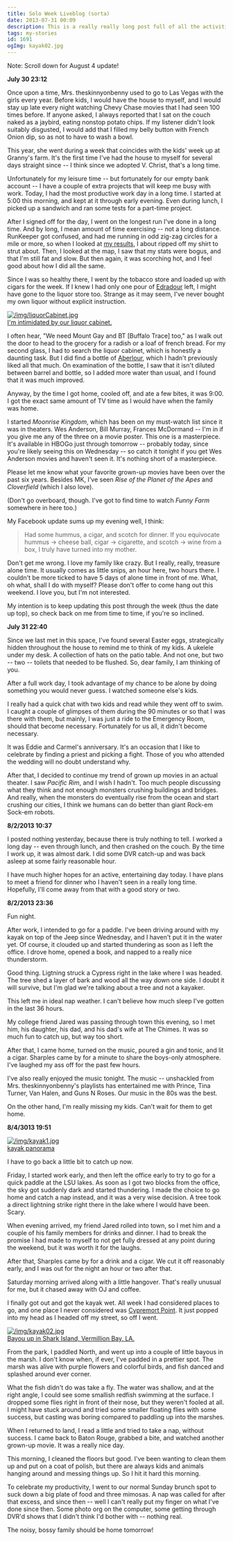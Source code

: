 ```yaml
---
title: Solo Week Liveblog (sorta)
date: 2013-07-31 00:09
description: This is a really really long post full of all the activities I did while being by myself this week.
tags: my-stories
id: 1691
ogImg: kayak02.jpg
---
```

Note: Scroll down for August 4 update!

**July 30 23:12**

Once upon a time, Mrs. theskinnyonbenny used to go to Las Vegas with the girls every year.  Before kids, I would have the house to myself, and I would stay up late every night watching Chevy Chase movies that I had seen 100 times before.  If anyone asked, I always reported that I sat on the couch naked as a jaybird, eating nonstop potato chips.  If my listener didn't look suitably disgusted, I would add that I filled my belly button with French Onion dip, so as not to have to wash a bowl.

This year, she went during a week that coincides with the kids' week up at Granny's farm.  It's the first time I've had the house to myself for several days straight since -- I think since we adopted V.  Christ, that's a long time.

Unfortunately for my leisure time -- but fortunately for our empty bank account -- I have a couple of extra projects that will keep me busy with work.  Today, I had the most productive work day in a long time.  I started at 5:00 this morning, and kept at it through early evening.  Even during lunch, I picked up a sandwich and ran some tests for a part-time project.

After I signed off for the day, I went on the longest run I've done in a long time.  And by long, I mean amount of time exercising -- not a long distance.  RunKeeper got confused, and had me running in odd zig-zag circles for a mile or more, so when I looked at <a href="http://runkeeper.com/user/bens4lsu/activity/217264571?&tripIdBase36=3lcqez" target="_blank">my results</a>, I about ripped off my shirt to strut about.  Then, I looked at the map, I saw that my stats were bogus, and that I'm still fat and slow.  But then again, it was scorching hot, and I feel good about how I did all the same.

Since I was so healthy there, I went by the tobacco store and loaded up with cigars for the week.  If I knew I had only one pour of <a href="http://www.edradour.com" target="_blank">Edradour</a> left, I might have gone to the liquor store too.  Strange as it may seem, I've never bought my own liquor without explicit instruction.  

<a class="lightview alignright" href="/img/liquorCabinet.jpg" data-lightview-caption="I'm intimidated by our liquor cabinet." data-lightview-group="group1" ><img src="/img/liquorCabinet.jpg" alt="/img/liquorCabinet.jpg"><br><span class="caption">I'm intimidated by our liquor cabinet.</span></a>

I often hear, "We need Mount Gay and BT [Buffalo Trace] too," as I walk out the door to head to the grocery for a radish or a loaf of french bread.  For my second glass, I had to search the liquor cabinet, which is honestly a daunting task.  But I did find a bottle of <a href="http://www.aberlour.com/en" target="_blank">Aberlour,</a> which I hadn't previously liked all that much.  On examination of the bottle, I saw that it isn't diluted between barrel and bottle, so I added more water than usual, and I found that it was much improved.

Anyway, by the time I got home, cooled off, and ate a few bites, it was 9:00.  I got the exact same amount of TV time as I would have when the family was home.

I started *Moonrise Kingdom*, which has been on my must-watch list since it was in theaters.  Wes Anderson, Bill Murray, Frances McDormand -- I'm in if you give me any of the three on a movie poster.  This one is a masterpiece.  It's available in HBOGo just through tomorrow -- probably today, since you're likely seeing this on Wednesday -- so catch it tonight if you get Wes Anderson movies and haven't seen it.  It's nothing short of a masterpiece.

Please let me know what your favorite grown-up movies have been over the past six years.  Besides MK, I've seen *Rise of the Planet of the Apes* and *Cloverfield* (which I also love).  

(Don't go overboard, though.  I've got to find time to watch *Funny Farm* somewhere in here too.)

My Facebook update sums up my evening well, I think:  

<blockquote>Had some hummus, a cigar, and scotch for dinner. If you equivocate hummus -> cheese ball, cigar -> cigarette, and scotch -> wine from a box, I truly have turned into my mother. </blockquote>

Don't get me wrong.  I love my family like crazy.  But I really, really, treasure alone time.  It usually comes as little snips, an hour here, two hours there.  I couldn't be more ticked to have 5 days of alone time in front of me.  What, oh what, shall I do with myself?  Please don't offer to come hang out this weekend.  I love you, but I'm not interested.

My intention is to keep updating this post through the week (thus the date up top), so check back on me from time to time, if you're so inclined.

**July 31 22:40**

Since we last met in this space, I've found several Easter eggs, strategically hidden throughout the house to remind me to think of my kids.  A ukelele under my desk.  A collection of hats on the patio table.  And not one, but two -- two -- toilets that needed to be flushed.  So, dear family, I am thinking of you.

After a full work day, I took advantage of my chance to be alone by doing something you would never guess.  I watched someone else's kids.

I really had a quick chat with two kids and read while they went off to swim.  I caught a couple of glimpses of them during the 90 minutes or so that I was there with them, but mainly, I was just a ride to the Emergency Room, should that become necessary.  Fortunately for us all, it didn't become necessary.

It was Eddie and Carmel's anniversary.  It's an occasion that I like to celebrate by finding a priest and picking a fight.  Those of you who attended the wedding will no doubt understand why.

After that, I decided to continue my trend of grown up movies in an actual theater.  I saw *Pacific Rim*, and I wish I hadn't.  Too much people discussing what they think and not enough monsters crushing buildings and bridges.  And really, when the monsters do eventually rise from the ocean and start crushing our cities, I think we humans can do better than giant Rock-em Sock-em robots.  

**8/2/2013 10:37**

I posted nothing yesterday, because there is truly nothing to tell.  I worked a long day -- even through lunch, and then crashed on the couch.  By the time I work up, it was almost dark.  I did some DVR catch-up and was back asleep at some fairly reasonable hour.

I have much higher hopes for an active, entertaining day today.  I have plans to meet a friend for dinner who I haven't seen in a really long time.  Hopefully, I'll come away from that with a good story or two.

**8/2/2013 23:36**

Fun night.

After work, I intended to go for a paddle.  I've been driving around with my kayak on top of the Jeep since Wednesday, and I haven't put it in the water yet.  Of course, it clouded up and started thundering as soon as I left the office.  I drove home, opened a book, and napped to a really nice thunderstorm.

Good thing.  Ligtning struck a Cypress right in the lake where I was headed.  The tree shed a layer of bark and wood all the way down one side.  I doubt it will survive, but I'm glad we're talking about a tree and not a kayaker.

This left me in ideal nap weather.  I can't believe how much sleep I've gotten in the last 36 hours.  

My college friend Jared was passing through town this evening, so I met him, his daughter, his dad, and his dad's wife at The Chimes.  It was so much fun to catch up, but way too short.

After that, I came home, turned on the music, poured a gin and tonic, and lit a cigar.  Sharples came by for a minute to share the boys-only atmosphere.  I've laughed my ass off for the past few hours.

I've also really enjoyed the music tonight.  The music -- unshackled from Mrs. theskinnyonbenny's playlists has entertained me with Prince, Tina Turner, Van Halen, and Guns N Roses.  Our music in the 80s was the best.

On the other hand, I'm really missing my kids.  Can't wait for them to get home.  

**8/4/3013 19:51**

<a class="lightview centered" href="/img/kayak1.jpg" data-lightview-caption="kayak panorama" data-lightview-group="group1"><img src="/img/kayak1.jpg" alt="/img/kayak1.jpg"><br><span class="caption">kayak panorama</span></a>

I have to go back a little bit to catch up now.

Friday, I started work early, and then left the office early to try to go for a quick paddle at the LSU lakes.  As soon as I got two blocks from the office, the sky got suddenly dark and started thundering.  I made the choice to go home and catch a nap instead, and it was a very wise decision.  A tree took a direct lightning strike right there in the lake where I would have been.  Scary.

When evening arrived, my friend Jared rolled into town, so I met him and a couple of his family members for drinks and dinner.  I had to break the promise I had made to myself to not get fully dressed at any point during the weekend, but it was worth it for the laughs.

After that, Sharples came by for a drink and a cigar.  We cut it off reasonably early, and I was out for the night an hour or two after that.

Saturday morning arrived along with a little hangover.  That's really unusual for me, but it chased away with OJ and coffee.  

I finally got out and got the kayak wet.  All week I had considered places to go, and one place I never considered was <a href="http://www.crt.state.la.us/parks/icyprempt.aspx" target="_blank">Cypremort Point</a>.  It just popped into my head as I headed off my street, so off I went.

<a class="lightview alignright" href="/img/kayak02.jpg" data-lightview-caption="Bayou up in Shark Island, Vermillion Bay, LA." data-lightview-group="group1" ><img src="/img/kayak02.jpg" alt="/img/kayak02.jpg"><br><span class="caption">Bayou up in Shark Island, Vermillion Bay, LA.</span></a>

From the park, I paddled North, and went up into a couple of little bayous in the marsh.  I don't know when, if ever, I've padded in a prettier spot.  The marsh was alive with purple flowers and colorful birds, and fish danced and splashed around ever corner.

What the fish didn't do was take a fly.  The water was shallow, and at the right angle, I could see some smallish redfish swimming at the surface.  I dropped some flies right in front of their nose, but they weren't fooled at all.  I might have stuck around and tried some smaller floating flies with some success, but casting was boring compared to paddling up into the marshes.

When I returned to land, I read a little and tried to take a nap, without success.  I came back to Baton Rouge, grabbed a bite, and watched another grown-up movie.  It was a really nice day.

This morning, I cleaned the floors but good.  I've been wanting to clean them up and put on a coat of polish, but there are always kids and animals hanging around and messing things up.  So I hit it hard this morning.  

To celebrate my productivity, I went to our normal Sunday brunch spot to suck down a big plate of food and three mimosas.  A nap was called for after that excess, and since then -- well I can't really put my finger on what I've done since then.  Some photo org on the computer, some getting through DVR'd shows that I didn't think I'd bother with -- nothing real.

The noisy, bossy family should be home tomorrow!